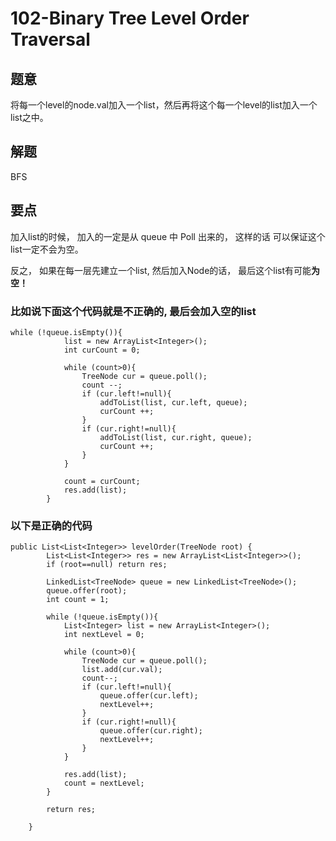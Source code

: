 # 102-Binary Tree Level Order Traversal

## 题意
将每一个level的node.val加入一个list，然后再将这个每一个level的list加入一个list之中。

## 解题
BFS

## 要点
加入list的时候， 加入的一定是从 queue 中 Poll 出来的， 这样的话 可以保证这个list一定不会为空。

反之， 如果在每一层先建立一个list, 然后加入Node的话， 最后这个list有可能**为空！**

### 比如说下面这个代码就是**不正确**的, 最后会加入空的list

```
while (!queue.isEmpty()){
            list = new ArrayList<Integer>();
            int curCount = 0;
            
            while (count>0){
                TreeNode cur = queue.poll();
                count --;
                if (cur.left!=null){
                    addToList(list, cur.left, queue);
                    curCount ++;
                }
                if (cur.right!=null){
                    addToList(list, cur.right, queue);
                    curCount ++;
                }
            }
            
            count = curCount;
            res.add(list);
        }
```

### 以下是正确的代码
```
public List<List<Integer>> levelOrder(TreeNode root) {
        List<List<Integer>> res = new ArrayList<List<Integer>>();
        if (root==null) return res;
        
        LinkedList<TreeNode> queue = new LinkedList<TreeNode>();
        queue.offer(root);
        int count = 1;
        
        while (!queue.isEmpty()){
            List<Integer> list = new ArrayList<Integer>();
            int nextLevel = 0;
            
            while (count>0){
                TreeNode cur = queue.poll();
                list.add(cur.val);
                count--;
                if (cur.left!=null){
                    queue.offer(cur.left);
                    nextLevel++;
                }
                if (cur.right!=null){
                    queue.offer(cur.right);
                    nextLevel++;
                }
            }
            
            res.add(list);
            count = nextLevel;
        }
        
        return res;
        
    }
```

